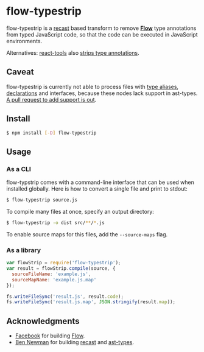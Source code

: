 # flow-typestrip

flow-typestrip is a [recast](https://www.npmjs.org/package/recast) based
transform to remove [**Flow**](http://flowtype.org/) type annotations from
typed JavaScript code, so that the code can be executed in JavaScript environments.

Alternatives: [react-tools](https://www.npmjs.org/package/react-tools) also
[strips type annotations](http://flowtype.org/docs/running.htm).

## Caveat
flow-typestrip is currently not able to process files with
[type aliases](http://flowtype.org/docs/type-aliases.html), [declarations](http://flowtype.org/docs/declarations.html)
and interfaces, because these nodes lack support in ast-types. [A pull request
to add support is out](https://github.com/benjamn/ast-types/pull/77).

## Install

```sh
$ npm install [-D] flow-typestrip
```

## Usage

### As a CLI

flow-typstrip comes with a command-line interface that can be used when installed
globally. Here is how to convert a single file and print to stdout:

```sh
$ flow-typestrip source.js
```

To compile many files at once, specify an output directory:

```sh
$ flow-typestrip -o dist src/**/*.js
```

To enable source maps for this files, add the `--source-maps` flag.

### As a library


```js
var flowStrip = require('flow-typestrip');
var result = flowStrip.compile(source, {
  sourceFileName: 'example.js',
  sourceMapName: 'example.js.map'
});

fs.writeFileSync('result.js', result.code);
fs.writeFileSync('result.js.map', JSON.stringify(result.map));
```

## Acknowledgments

- [Facebook](https://github.com/facebook) for building [Flow](https://github.com/facebook/flow).
- [Ben Newman](https://github.com/benjamn) for building [recast](https://github.com/benjamn/recast) and [ast-types](https://github.com/benjamn/ast-types).

